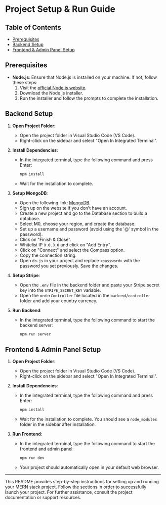 # Project Setup & Run Guide

## Table of Contents
- [Prerequisites](#prerequisites)
- [Backend Setup](#backend-setup)
- [Frontend & Admin Panel Setup](#frontend--admin-panel-setup)

## Prerequisites
- **Node.js**: Ensure that Node.js is installed on your machine. If not, follow these steps:
  1. Visit the [official Node.js website](https://nodejs.org/en/download/).
  2. Download the Node.js installer.
  3. Run the installer and follow the prompts to complete the installation.

## Backend Setup
1. **Open Project Folder**:
   - Open the project folder in Visual Studio Code (VS Code).
   - Right-click on the sidebar and select "Open In Integrated Terminal".

2. **Install Dependencies**:
   - In the integrated terminal, type the following command and press Enter:
     ```bash
     npm install
     ```
   - Wait for the installation to complete.

3. **Setup MongoDB**:
   - Open the following link: [MongoDB](https://www.mongodb.com/).
   - Sign up on the website if you don't have an account.
   - Create a new project and go to the Database section to build a database.
   - Select M0, choose your region, and create the database.
   - Set up a username and password (avoid using the '@' symbol in the password).
   - Click on "Finish & Close".
   - Whitelist IP `0.0.0.0` and click on "Add Entry".
   - Click on "Connect" and select the Compass option.
   - Copy the connection string.
   - Open `db.js` in your project and replace `<password>` with the password you set previously. Save the changes.

4. **Setup Stripe**:
   - Open the `.env` file in the backend folder and paste your Stripe secret key into the `STRIPE_SECRET_KEY` variable.
   - Open the `orderController` file located in the `backend/controller` folder and add your country currency.

5. **Run Backend**:
   - In the integrated terminal, type the following command to start the backend server:
     ```bash
     npm run server
     ```

## Frontend & Admin Panel Setup
1. **Open Project Folder**:
   - Open the project folder in Visual Studio Code (VS Code).
   - Right-click on the sidebar and select "Open In Integrated Terminal".

2. **Install Dependencies**:
   - In the integrated terminal, type the following command and press Enter:
     ```bash
     npm install
     ```
   - Wait for the installation to complete. You should see a `node_modules` folder in the sidebar after installation.

3. **Run Frontend**:
   - In the integrated terminal, type the following command to start the frontend and admin panel:
     ```bash
     npm run dev
     ```
   - Your project should automatically open in your default web browser.

---

This README provides step-by-step instructions for setting up and running your MERN stack project. Follow the sections in order to successfully launch your project. For further assistance, consult the project documentation or support resources.
